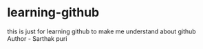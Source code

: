 # learning-github
this is just for learning github to  make me understand about github
<br>
Author - Sarthak puri 
